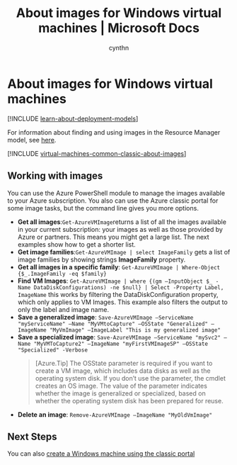 ﻿---
title: About images for Windows virtual machines | Microsoft Docs
description: Learn about how images are used with Windows virtual machines in Azure.
services: virtual-machines-windows
documentationcenter: ''
author: cynthn
manager: timlt
editor: tysonn
tags: azure-service-management

ms.assetid: 66ff3fab-8e7f-4dff-b8da-ab1c9c9c9af8
ms.service: virtual-machines-windows
ms.workload: infrastructure-services
ms.tgt_pltfrm: vm-windows
ms.devlang: na
ms.topic: article
ms.date: 07/21/2016
ms.author: cynthn

---
# About images for Windows virtual machines
[!INCLUDE [learn-about-deployment-models](../../includes/learn-about-deployment-models-classic-include.md)]

For information about finding and using images in the Resource Manager model, see [here](virtual-machines-windows-cli-ps-findimage.md).

[!INCLUDE [virtual-machines-common-classic-about-images](../../includes/virtual-machines-common-classic-about-images.md)]

## Working with images
You can use the Azure PowerShell module to manage the images available to your Azure subscription. You also can use the Azure classic portal for some image tasks, but the command line gives you more options.

* **Get all images**:`Get-AzureVMImage`returns a list of all the images available in your current subscription: your images as well as those provided by Azure or partners. This means you might get a large list. The next examples show how to get a shorter list.
* **Get image families**:`Get-AzureVMImage | select ImageFamily` gets a list of image families by showing strings **ImageFamily** property.
* **Get all images in a specific family**: `Get-AzureVMImage | Where-Object {$_.ImageFamily -eq $family}`
* **Find VM Images**: `Get-AzureVMImage | where {(gm –InputObject $_ -Name DataDiskConfigurations) -ne $null} | Select -Property Label, ImageName` this works by filtering the DataDiskConfiguration property, which only applies to VM Images. This example also filters the output to only the label and image name.
* **Save a generalized image**: `Save-AzureVMImage –ServiceName "myServiceName" –Name "MyVMtoCapture" –OSState "Generalized" –ImageName "MyVmImage" –ImageLabel "This is my generalized image"`
* **Save a specialized image**: `Save-AzureVMImage –ServiceName "mySvc2" –Name "MyVMToCapture2" –ImageName "myFirstVMImageSP" –OSState "Specialized" -Verbose`
  >[Azure.Tip] The OSState parameter is required if you want to create a VM image, which includes data disks as well as the operating system disk. If you don’t use the parameter, the cmdlet creates an OS image. The value of the parameter indicates whether the image is generalized or specialized, based on whether the operating system disk has been prepared for reuse.
* **Delete an image**: `Remove-AzureVMImage –ImageName "MyOldVmImage"`

## Next Steps
You can also [create a Windows machine using the classic portal](virtual-machines-windows-classic-tutorial.md)


